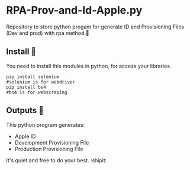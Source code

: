 # RPA-Prov-and-Id-Apple.py 
Repository to store python progam for generate ID and Provisioning Files (Dev and prod) with rpa method.:space_invader: 

## Install :flower_playing_cards:
You need to install this modules in python, for access your libraries.
```
pip install selenium
#selenium is for webdriver
pip install bs4 
#bs4 is for webscraping

```
## Outputs :crystal_ball:
This python program generates:
- Apple ID
- Development Provisioning File
- Production Provisioning File

It's quiet and free to do your best. :shipit:
